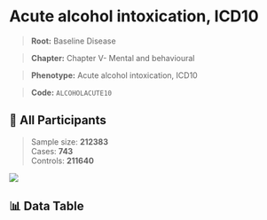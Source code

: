 # Acute alcohol intoxication, ICD10

> **Root:** Baseline Disease  

> **Chapter:** Chapter V- Mental and behavioural  

> **Phenotype:** Acute alcohol intoxication, ICD10  

> **Code:** `ALCOHOLACUTE10`

## 🧪 All Participants  
> Sample size: **212383**  
> Cases: **743**  
> Controls: **211640**
<img src="/Sensitive/Figures/ALL/Incidence/ALCOHOLACUTE10.png"/>

## 📊 Data Table
<CsvTableMRF src="/Sensitive/Data/ALL/Incidence/COX_ALCOHOLACUTE10.csv"/>

